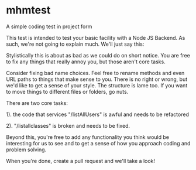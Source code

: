 # mhmtest

A simple coding test in project form

This test is intended to test your basic facility with a Node JS Backend. As such, we're not going to explain much. We'll just say this:

Stylistically this is about as bad as we could do on short notice. You are free to fix any things that really annoy you, but those aren't core tasks.

Consider fixing bad name choices.  Feel free to rename methods and even URL paths to things that make sense to you.  There is no right or wrong, but
we'd like to get a sense of your style.  The structure is lame too.  If you want to move things to different files or folders, go nuts.

There are two core tasks:

1). the code that services "/listAllUsers" is awful and needs to be refactored

2). "/listallclasses" is broken and needs to be fixed.

Beyond this, you're free to add any functionality you think would be interesting for us to see and to get a sense of how you approach coding and problem solving.

When you're done, create a pull request and we'll take a look!
